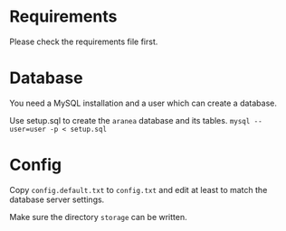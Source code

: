 # Requirements

Please check the requirements file first.

# Database

You need a MySQL installation and a user which can create a database.

Use setup.sql to create the `aranea` database and its tables. `mysql --user=user -p < setup.sql`

# Config

Copy `config.default.txt` to `config.txt` and edit at least to match the database server settings.

Make sure the directory `storage` can be written.
